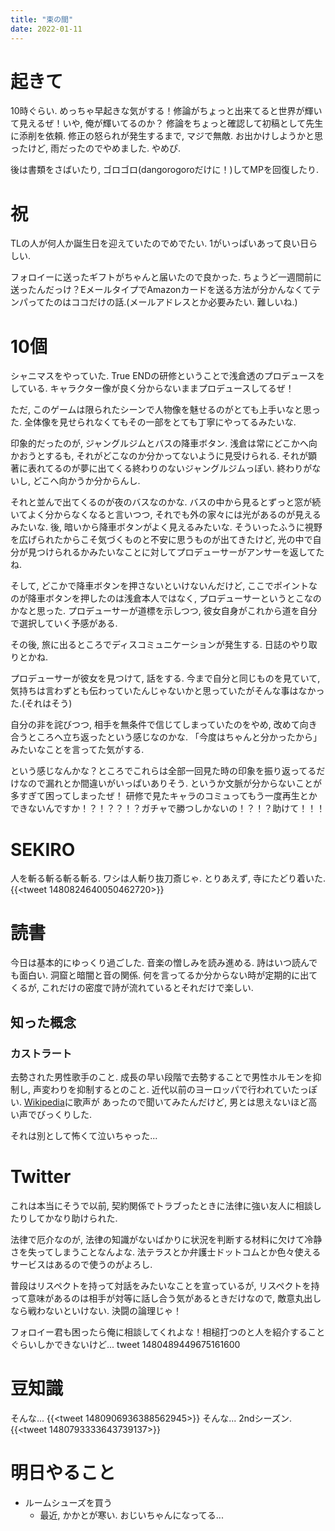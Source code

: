 ```yaml
---
title: "束の間"
date: 2022-01-11
---
```


# 起きて
10時ぐらい. めっちゃ早起きな気がする！修論がちょっと出来てると世界が輝いて見えるぜ！いや, 俺が輝いてるのか？
修論をちょっと確認して初稿として先生に添削を依頼. 修正の怒られが発生するまで, マジで無敵. お出かけしようかと思ったけど, 雨だったのでやめました. やめぴ.

後は書類をさばいたり, ゴロゴロ(dangorogoroだけに！)してMPを回復したり.
# 祝
TLの人が何人か誕生日を迎えていたのでめでたい. 1がいっぱいあって良い日らしい.

フォロイーに送ったギフトがちゃんと届いたので良かった. ちょうど一週間前に送ったんだっけ？EメールタイプでAmazonカードを送る方法が分かんなくてテンパってたのはココだけの話.(メールアドレスとか必要みたい. 難しいね.)

# 10個
シャニマスをやっていた. True ENDの研修ということで浅倉透のプロデュースをしている. キャラクター像が良く分からないままプロデュースしてるぜ！

ただ, このゲームは限られたシーンで人物像を魅せるのがとても上手いなと思った. 全体像を見せられなくてもその一部をとても丁寧にやってるみたいな.

印象的だったのが, ジャングルジムとバスの降車ボタン. 浅倉は常にどこかへ向かおうとするも, それがどこなのか分かってないように見受けられる. それが顕著に表れてるのが夢に出てくる終わりのないジャングルジムっぽい. 終わりがないし, どこへ向かうか分からんし.

それと並んで出てくるのが夜のバスなのかな. バスの中から見るとずっと窓が続いてよく分からなくなると言いつつ, それでも外の家々には光があるのが見えるみたいな. 後, 暗いから降車ボタンがよく見えるみたいな. そういったふうに視野を広げられたからこそ気づくものと不安に思うものが出てきたけど, 光の中で自分が見つけられるかみたいなことに対してプロデューサーがアンサーを返してたね.

そして, どこかで降車ボタンを押さないといけないんだけど, ここでポイントなのが降車ボタンを押したのは浅倉本人ではなく, プロデューサーというとこなのかなと思った. プロデューサーが道標を示しつつ, 彼女自身がこれから道を自分で選択していく予感がある.

その後, 旅に出るところでディスコミュニケーションが発生する. 日誌のやり取りとかね. 

プロデューサーが彼女を見つけて, 話をする. 今まで自分と同じものを見ていて, 気持ちは言わずとも伝わっていたんじゃないかと思っていたがそんな事はなかった.(それはそう)

自分の非を詫びつつ, 相手を無条件で信じてしまっていたのをやめ, 改めて向き合うところへ立ち返ったという感じなのかな. 「今度はちゃんと分かったから」みたいなことを言ってた気がする.

という感じなんかな？ところでこれらは全部一回見た時の印象を振り返ってるだけなので漏れとか間違いがいっぱいありそう. というか文脈が分からないことが多すぎて困ってしまったぜ！
研修で見たキャラのコミュってもう一度再生とかできないんですか！？！？？！？ガチャで勝つしかないの！？！？助けて！！！


# SEKIRO
人を斬る斬る斬る斬る. ワシは人斬り抜刀斎じゃ. とりあえず, 寺にたどり着いた.
{{<tweet 1480824640050462720>}}
# 読書
今日は基本的にゆっくり過ごした. 音楽の憎しみを読み進める. 詩はいつ読んでも面白い. 洞窟と暗闇と音の関係. 何を言ってるか分からない時が定期的に出てくるが, これだけの密度で詩が流れているとそれだけで楽しい.

## 知った概念
### カストラート
去勢された男性歌手のこと. 成長の早い段階で去勢することで男性ホルモンを抑制し, 声変わりを抑制するとのこと. 近代以前のヨーロッパで行われていたっぽい. [Wikipedia](https://ja.wikipedia.org/wiki/カストラート)に歌声が
あったので聞いてみたんだけど, 男とは思えないほど高い声でびっくりした.

それは別として怖くて泣いちゃった...

# Twitter
これは本当にそうで以前, 契約関係でトラブったときに法律に強い友人に相談したりしてかなり助けられた.

法律で厄介なのが, 法律の知識がないばかりに状況を判断する材料に欠けて冷静さを失ってしまうことなんよな. 法テラスとか弁護士ドットコムとか色々使えるサービスはあるので使うのがよろし.

普段はリスペクトを持って対話をみたいなことを宣っているが, リスペクトを持って意味があるのは相手が対等に話し合う気があるときだけなので, 敵意丸出しなら戦わないといけない. 決闘の論理じゃ！

フォロイー君も困ったら俺に相談してくれよな！相槌打つのと人を紹介することぐらいしかできないけど...
tweet 1480489449675161600

# 豆知識
そんな...
{{<tweet 1480906936388562945>}}
そんな... 2ndシーズン.
{{<tweet 1480793333643739137>}}
# 明日やること
- ルームシューズを買う
  - 最近, かかとが寒い. おじいちゃんになってる...